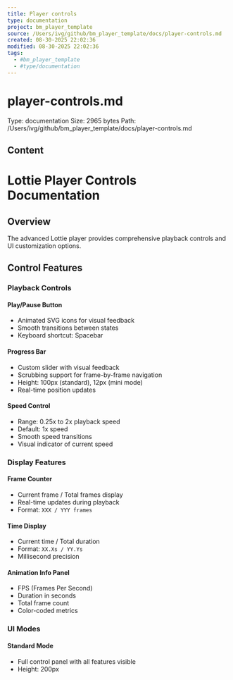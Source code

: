```yaml
---
title: Player controls
type: documentation
project: bm_player_template
source: /Users/ivg/github/bm_player_template/docs/player-controls.md
created: 08-30-2025 22:02:36
modified: 08-30-2025 22:02:36
tags:
  - #bm_player_template
  - #type/documentation
---
```


# player-controls.md

Type: documentation
Size: 2965 bytes
Path: /Users/ivg/github/bm_player_template/docs/player-controls.md

## Content

# Lottie Player Controls Documentation

## Overview

The advanced Lottie player provides comprehensive playback controls and UI customization options.

## Control Features

### Playback Controls

#### Play/Pause Button
- Animated SVG icons for visual feedback
- Smooth transitions between states
- Keyboard shortcut: Spacebar

#### Progress Bar
- Custom slider with visual feedback
- Scrubbing support for frame-by-frame navigation
- Height: 100px (standard), 12px (mini mode)
- Real-time position updates

#### Speed Control
- Range: 0.25x to 2x playback speed
- Default: 1x speed
- Smooth speed transitions
- Visual indicator of current speed

### Display Features

#### Frame Counter
- Current frame / Total frames display
- Real-time updates during playback
- Format: `XXX / YYY frames`

#### Time Display
- Current time / Total duration
- Format: `XX.Xs / YY.Ys`
- Millisecond precision

#### Animation Info Panel
- FPS (Frames Per Second)
- Duration in seconds
- Total frame count
- Color-coded metrics

### UI Modes

#### Standard Mode
- Full control panel with all features visible
- Height: 200px